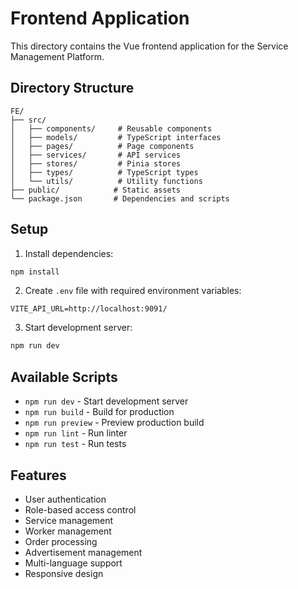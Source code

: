 # Frontend Application

This directory contains the Vue frontend application for the Service Management Platform.

## Directory Structure

```
FE/
├── src/
│   ├── components/     # Reusable components
│   ├── models/         # TypeScript interfaces
│   ├── pages/          # Page components
│   ├── services/       # API services
│   ├── stores/         # Pinia stores
│   ├── types/          # TypeScript types
│   └── utils/          # Utility functions
├── public/            # Static assets
└── package.json       # Dependencies and scripts
```

## Setup

1. Install dependencies:
```bash
npm install
```

2. Create `.env` file with required environment variables:
```
VITE_API_URL=http://localhost:9091/
```

3. Start development server:
```bash
npm run dev
```

## Available Scripts

- `npm run dev` - Start development server
- `npm run build` - Build for production
- `npm run preview` - Preview production build
- `npm run lint` - Run linter
- `npm run test` - Run tests

## Features

- User authentication
- Role-based access control
- Service management
- Worker management
- Order processing
- Advertisement management
- Multi-language support
- Responsive design
